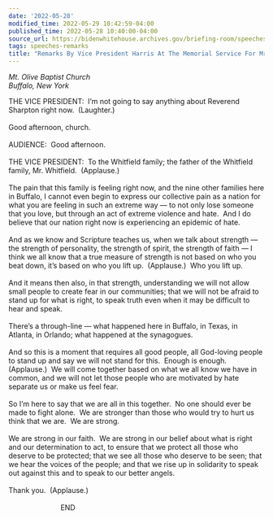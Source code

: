 ```yaml
---
date: '2022-05-28'
modified_time: 2022-05-29 10:42:59-04:00
published_time: 2022-05-28 10:40:00-04:00
source_url: https://bidenwhitehouse.archives.gov/briefing-room/speeches-remarks/2022/05/28/remarks-by-vice-president-harrisat-the-memorial-service-for-mrs-ruth-e-whitfield/
tags: speeches-remarks
title: "Remarks By Vice President Harris At The Memorial Service For Mrs. Ruth\_Whitfield"
---
```

 
*Mt. Olive Baptist Church  
*Buffalo, New York**

THE VICE PRESIDENT:  I’m not going to say anything about Reverend
Sharpton right now.  (Laughter.)   
   
Good afternoon, church.  
   
AUDIENCE:  Good afternoon.  
   
THE VICE PRESIDENT:  To the Whitfield family; the father of the
Whitfield family, Mr. Whitfield.  (Applause.)  
   
The pain that this family is feeling right now, and the nine other
families here in Buffalo, I cannot even begin to express our collective
pain as a nation for what you are feeling in such an extreme way — to
not only lose someone that you love, but through an act of extreme
violence and hate.  And I do believe that our nation right now is
experiencing an epidemic of hate.   
   
And as we know and Scripture teaches us, when we talk about strength —
the strength of personality, the strength of spirit, the strength of
faith — I think we all know that a true measure of strength is not based
on who you beat down, it’s based on who you lift up.  (Applause.)  Who
you lift up.  
   
And it means then also, in that strength, understanding we will not
allow small people to create fear in our communities; that we will not
be afraid to stand up for what is right, to speak truth even when it may
be difficult to hear and speak.  
   
There’s a through-line — what happened here in Buffalo, in Texas, in
Atlanta, in Orlando; what happened at the synagogues.  
   
And so this is a moment that requires all good people, all God-loving
people to stand up and say we will not stand for this.  Enough is
enough.  (Applause.)  We will come together based on what we all know we
have in common, and we will not let those people who are motivated by
hate separate us or make us feel fear.  
   
So I’m here to say that we are all in this together.  No one should ever
be made to fight alone.  We are stronger than those who would try to
hurt us think that we are.  We are strong.    
   
We are strong in our faith.  We are strong in our belief about what is
right and our determination to act, to ensure that we protect all those
who deserve to be protected; that we see all those who deserve to be
seen; that we hear the voices of the people; and that we rise up in
solidarity to speak out against this and to speak to our better
angels.  
   
Thank you.  (Applause.)  
           
                          END  
   
  
